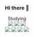 <div align="center" dir="auto">

### Hi there 👋

<!--
**olrlobt/olrlobt** is a ✨ _special_ ✨ repository because its `README.md` (this file) appears on your GitHub profile.

Here are some ideas to get you started:

- 🔭 I’m currently working on ...
- 🌱 I’m currently learning ...
- 👯 I’m looking to collaborate on ...
- 🤔 I’m looking for help with ...
- 💬 Ask me about ...
- 📫 How to reach me: ...
- 😄 Pronouns: ...
- ⚡ Fun fact: ...
-->
<p dir="auto"><g-emoji class="g-emoji" alias="grinning" fallback-src="https://github.githubassets.com/images/icons/emoji/unicode/1f600.png"></g-emoji>Studying <br>
<a target="_blank" rel="noopener noreferrer nofollow" href="https://camo.githubusercontent.com/6b513670a1732b2068bfd08a5728f6073e7b69db9ea0d3ba63f48d91ce963d10/68747470733a2f2f696d672e736869656c64732e696f2f62616467652f4a4156412d3030373339363f7374796c653d666c6174266c6f676f3d4a415641266c6f676f436f6c6f723d7768697465"><img src="https://camo.githubusercontent.com/6b513670a1732b2068bfd08a5728f6073e7b69db9ea0d3ba63f48d91ce963d10/68747470733a2f2f696d672e736869656c64732e696f2f62616467652f4a4156412d3030373339363f7374796c653d666c6174266c6f676f3d4a415641266c6f676f436f6c6f723d7768697465" data-canonical-src="https://img.shields.io/badge/JAVA-007396?style=flat&amp;logo=JAVA&amp;logoColor=white" style="max-width: 100%;"></a>
<a target="_blank" rel="noopener noreferrer nofollow" href="https://camo.githubusercontent.com/5d8e1bef339621d90a10937da75bdf9971afa8e445c398336e6248491ba59d38/68747470733a2f2f696d672e736869656c64732e696f2f62616467652f537072696e67426f6f742d3644423333463f7374796c653d666c61742d737175617265266c6f676f3d537072696e67426f6f74266c6f676f436f6c6f723d7768697465"><img src="https://camo.githubusercontent.com/5d8e1bef339621d90a10937da75bdf9971afa8e445c398336e6248491ba59d38/68747470733a2f2f696d672e736869656c64732e696f2f62616467652f537072696e67426f6f742d3644423333463f7374796c653d666c61742d737175617265266c6f676f3d537072696e67426f6f74266c6f676f436f6c6f723d7768697465" data-canonical-src="https://img.shields.io/badge/SpringBoot-6DB33F?style=flat-square&amp;logo=SpringBoot&amp;logoColor=white" style="max-width: 100%;"></a>
<a target="_blank" rel="noopener noreferrer nofollow" href="https://camo.githubusercontent.com/7cb396c92a7861016e9853768943bacb0785ccd71281b0e7c3293957def601cf/68747470733a2f2f696d672e736869656c64732e696f2f62616467652f4d7973716c2d3434373941313f7374796c653d666c61742d737175617265266c6f676f3d4d7973716c266c6f676f436f6c6f723d7768697465"><img src="https://camo.githubusercontent.com/7cb396c92a7861016e9853768943bacb0785ccd71281b0e7c3293957def601cf/68747470733a2f2f696d672e736869656c64732e696f2f62616467652f4d7973716c2d3434373941313f7374796c653d666c61742d737175617265266c6f676f3d4d7973716c266c6f676f436f6c6f723d7768697465" data-canonical-src="https://img.shields.io/badge/Mysql-4479A1?style=flat-square&amp;logo=Mysql&amp;logoColor=white" style="max-width: 100%;"></a>
<br>
<a target="_blank" rel="noopener noreferrer nofollow" href="https://camo.githubusercontent.com/ceee3fb74d0b7b6f2e579e7e764387e147377e41e575dfcf972ed988d33c13e5/68747470733a2f2f696d672e736869656c64732e696f2f62616467652f6a6176617363726970742d4646434132383f7374796c653d666c61742d737175617265266c6f676f3d6a617661736372697074266c6f676f436f6c6f723d7768697465"><img src="https://camo.githubusercontent.com/ceee3fb74d0b7b6f2e579e7e764387e147377e41e575dfcf972ed988d33c13e5/68747470733a2f2f696d672e736869656c64732e696f2f62616467652f6a6176617363726970742d4646434132383f7374796c653d666c61742d737175617265266c6f676f3d6a617661736372697074266c6f676f436f6c6f723d7768697465" data-canonical-src="https://img.shields.io/badge/javascript-FFCA28?style=flat-square&amp;logo=javascript&amp;logoColor=white" style="max-width: 100%;"></a>
<a target="_blank" rel="noopener noreferrer nofollow" href="https://camo.githubusercontent.com/8b0909d578eb55479f05cc12f0b0017811a9a9d6f5d48d9e07720e7870a26ffc/68747470733a2f2f696d672e736869656c64732e696f2f62616467652f432b2b2d3030353939433f7374796c653d666c61742d737175617265266c6f676f3d432b2b266c6f676f436f6c6f723d7768697465"><img src="https://camo.githubusercontent.com/8b0909d578eb55479f05cc12f0b0017811a9a9d6f5d48d9e07720e7870a26ffc/68747470733a2f2f696d672e736869656c64732e696f2f62616467652f432b2b2d3030353939433f7374796c653d666c61742d737175617265266c6f676f3d432b2b266c6f676f436f6c6f723d7768697465" data-canonical-src="https://img.shields.io/badge/C++-00599C?style=flat-square&amp;logo=C++&amp;logoColor=white" style="max-width: 100%;"></a>
<a target="_blank" rel="noopener noreferrer nofollow" href="https://camo.githubusercontent.com/c627263bfde5e853eef76b088f380460a4f2f2d909175eee6a77b42ca1a041c1/68747470733a2f2f696d672e736869656c64732e696f2f62616467652f432d4138423943433f7374796c653d666c61742d737175617265266c6f676f3d43266c6f676f436f6c6f723d7768697465"><img src="https://camo.githubusercontent.com/c627263bfde5e853eef76b088f380460a4f2f2d909175eee6a77b42ca1a041c1/68747470733a2f2f696d672e736869656c64732e696f2f62616467652f432d4138423943433f7374796c653d666c61742d737175617265266c6f676f3d43266c6f676f436f6c6f723d7768697465" data-canonical-src="https://img.shields.io/badge/C-A8B9CC?style=flat-square&amp;logo=C&amp;logoColor=white" style="max-width: 100%;"></a>
<a target="_blank" rel="noopener noreferrer nofollow" href="https://camo.githubusercontent.com/0aa0edcafb0ae175f4a01f708ea50abbe47e3a67ea2017dd2633d5e428b6a7c1/68747470733a2f2f696d672e736869656c64732e696f2f62616467652f446f636b65722d3234393645443f7374796c653d666c61742d737175617265266c6f676f3d446f636b6572266c6f676f436f6c6f723d7768697465"><img src="https://camo.githubusercontent.com/0aa0edcafb0ae175f4a01f708ea50abbe47e3a67ea2017dd2633d5e428b6a7c1/68747470733a2f2f696d672e736869656c64732e696f2f62616467652f446f636b65722d3234393645443f7374796c653d666c61742d737175617265266c6f676f3d446f636b6572266c6f676f436f6c6f723d7768697465" data-canonical-src="https://img.shields.io/badge/Docker-2496ED?style=flat-square&amp;logo=Docker&amp;logoColor=white" style="max-width: 100%;"></a>

  
  </div>
